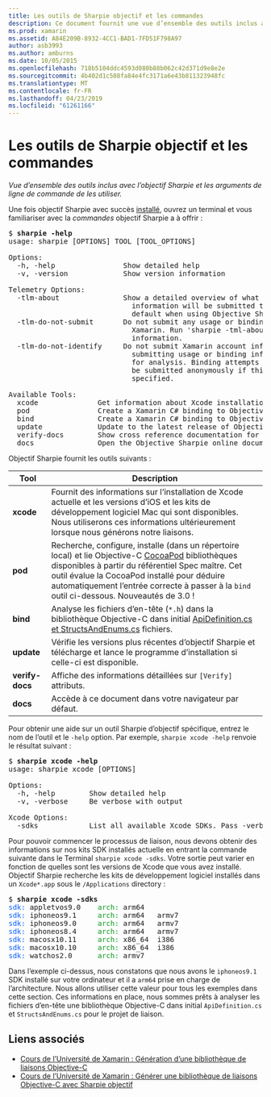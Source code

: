 ```yaml
---
title: Les outils de Sharpie objectif et les commandes
description: Ce document fournit une vue d’ensemble des outils inclus avec Sharpie d’objectif et les arguments de ligne de commande à utiliser avec eux.
ms.prod: xamarin
ms.assetid: A84E209B-8932-4CC1-BAD1-7FD51F798A97
author: asb3993
ms.author: amburns
ms.date: 10/05/2015
ms.openlocfilehash: 718b5104ddc4593d080b88b062c42d371d9e8e2e
ms.sourcegitcommit: 4b402d1c508fa84e4fc3171a6e43b811323948fc
ms.translationtype: MT
ms.contentlocale: fr-FR
ms.lasthandoff: 04/23/2019
ms.locfileid: "61261166"
---
```

# <a name="objective-sharpie-tools--commands"></a>Les outils de Sharpie objectif et les commandes

_Vue d’ensemble des outils inclus avec l’objectif Sharpie et les arguments de ligne de commande de les utiliser._

<style type="text/css"> .terminal-blue { color: rgb(10,96,254); } .terminal-green { color: rgb(12,156,26); } .terminal-magenta { color: rgb(152,12,103); } </style>


Une fois objectif Sharpie avec succès [installé](~/cross-platform/macios/binding/objective-sharpie/get-started.md), ouvrez un terminal et vous familiariser avec la <em>commandes</em> objectif Sharpie a à offrir :

<pre>$ <b>sharpie -help</b>
usage: sharpie [OPTIONS] TOOL [TOOL_OPTIONS]

Options:
  -h, -help                Show detailed help
  -v, -version             Show version information

Telemetry Options:
  -tlm-about               Show a detailed overview of what usage and binding
                             information will be submitted to Xamarin by
                             default when using Objective Sharpie.
  -tlm-do-not-submit       Do not submit any usage or binding information to
                             Xamarin. Run 'sharpie -tml-about' for more
                             information.
  -tlm-do-not-identify     Do not submit Xamarin account information when
                             submitting usage or binding information to Xamarin
                             for analysis. Binding attempts and usage data will
                             be submitted anonymously if this option is
                             specified.

Available Tools:
  xcode              Get information about Xcode installations and available SDKs.
  pod                Create a Xamarin C# binding to Objective-C CocoaPods
  bind               Create a Xamarin C# binding to Objective-C APIs
  update             Update to the latest release of Objective Sharpie
  verify-docs        Show cross reference documentation for [Verify] attributes
  docs               Open the Objective Sharpie online documentation</pre>

Objectif Sharpie fournit les outils suivants :

|Tool|Description|
|--- |--- |
|**xcode**|Fournit des informations sur l’installation de Xcode actuelle et les versions d’iOS et les kits de développement logiciel Mac qui sont disponibles. Nous utiliserons ces informations ultérieurement lorsque nous générons notre liaisons.|
|**pod**|Recherche, configure, installe (dans un répertoire local) et lie Objective-C [CocoaPod](https://cocoapods.org/) bibliothèques disponibles à partir du référentiel Spec maître. Cet outil évalue la CocoaPod installé pour déduire automatiquement l’entrée correcte à passer à la `bind` outil ci-dessous. Nouveautés de 3.0 !|
|**bind**|Analyse les fichiers d’en-tête (`*.h`) dans la bibliothèque Objective-C dans initial [ApiDefinition.cs et StructsAndEnums.cs](~/cross-platform/macios/binding/objective-sharpie/platform/apidefinitions-structsandenums.md) fichiers.|
|**update**|Vérifie les versions plus récentes d’objectif Sharpie et télécharge et lance le programme d’installation si celle-ci est disponible.|
|**verify-docs**|Affiche des informations détaillées sur `[Verify]` attributs.|
|**docs**|Accède à ce document dans votre navigateur par défaut.|

Pour obtenir une aide sur un outil Sharpie d’objectif spécifique, entrez le nom de l’outil et le `-help` option. Par exemple, `sharpie xcode -help` renvoie le résultat suivant :

<pre>$ <b>sharpie xcode -help</b>
usage: sharpie xcode [OPTIONS]

Options:
  -h, -help        Show detailed help
  -v, -verbose     Be verbose with output

Xcode Options:
  -sdks            List all available Xcode SDKs. Pass -verbose for more details.</pre>

Pour pouvoir commencer le processus de liaison, nous devons obtenir des informations sur nos kits SDK installés actuelle en entrant la commande suivante dans le Terminal `sharpie xcode -sdks`. Votre sortie peut varier en fonction de quelles sont les versions de Xcode que vous avez installé. Objectif Sharpie recherche les kits de développement logiciel installés dans un `Xcode*.app` sous le `/Applications` directory :

<pre>$ <b>sharpie xcode -sdks</b>
<span class="terminal-blue">sdk:</span> appletvos9.0    <span class="terminal-green">arch:</span> arm64
<span class="terminal-blue">sdk:</span> iphoneos9.1     <span class="terminal-green">arch:</span> arm64   armv7
<span class="terminal-blue">sdk:</span> iphoneos9.0     <span class="terminal-green">arch:</span> arm64   armv7
<span class="terminal-blue">sdk:</span> iphoneos8.4     <span class="terminal-green">arch:</span> arm64   armv7
<span class="terminal-blue">sdk:</span> macosx10.11     <span class="terminal-green">arch:</span> x86_64  i386
<span class="terminal-blue">sdk:</span> macosx10.10     <span class="terminal-green">arch:</span> x86_64  i386
<span class="terminal-blue">sdk:</span> watchos2.0      <span class="terminal-green">arch:</span> armv7</pre>

Dans l’exemple ci-dessus, nous constatons que nous avons le `iphoneos9.1` SDK installé sur votre ordinateur et il a `arm64` prise en charge de l’architecture. Nous allons utiliser cette valeur pour tous les exemples dans cette section. Ces informations en place, nous sommes prêts à analyser les fichiers d’en-tête une bibliothèque Objective-C dans initial `ApiDefinition.cs` et `StructsAndEnums.cs` pour le projet de liaison.

## <a name="related-links"></a>Liens associés

- [Cours de l’Université de Xamarin : Génération d’une bibliothèque de liaisons Objective-C](https://university.xamarin.com/classes/track/all#building-an-objective-c-bindings-library)
- [Cours de l’Université de Xamarin : Générer une bibliothèque de liaisons Objective-C avec Sharpie objectif](https://university.xamarin.com/classes/track/all#build-an-objective-c-bindings-library-with-objective-sharpie)